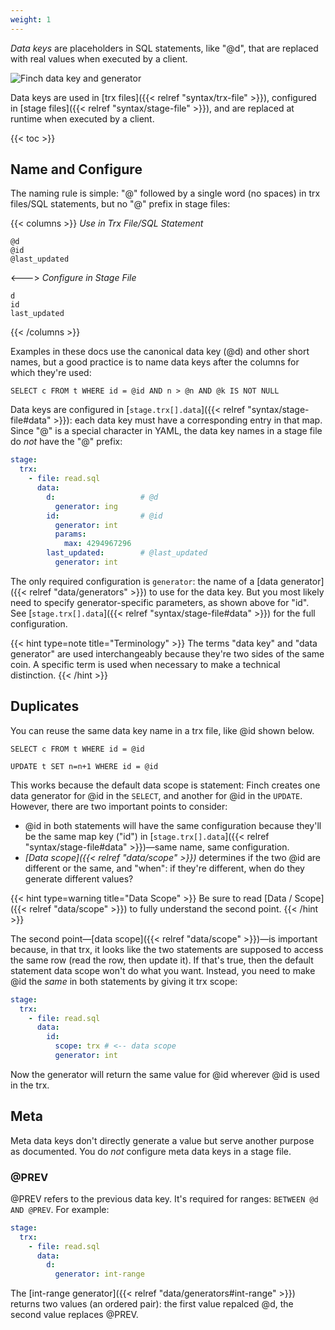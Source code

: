 ```yaml
---
weight: 1
---
```


_Data keys_ are placeholders in SQL statements, like "@d", that are replaced with real values when executed by a client.

![Finch data key and generator](/finch/img/finch_data_key.svg)

Data keys are used in [trx files]({{< relref "syntax/trx-file" >}}), configured in [stage files]({{< relref "syntax/stage-file" >}}), and are replaced at runtime when executed by a client.

{{< toc >}}

## Name and Configure

The naming rule is simple: "@" followed by a single word (no spaces) in trx files/SQL statements, but no "@" prefix in stage files:

{{< columns >}}
_Use in Trx File/SQL Statement_
```
@d
@id
@last_updated
```
<--->
_Configure in Stage File_
```
d
id
last_updated

```
{{< /columns >}}

Examples in these docs use the canonical data key (@d) and other short names, but a good practice is to name data keys after the columns for which they're used:

```
SELECT c FROM t WHERE id = @id AND n > @n AND @k IS NOT NULL
```

Data keys are configured in [`stage.trx[].data`]({{< relref "syntax/stage-file#data" >}}): each data key must have a corresponding entry in that map.
Since "@" is a special character in YAML, the data key names in a stage file do _not_ have the "@" prefix:

```yaml
stage:
  trx:
    - file: read.sql
      data:
        d:                   # @d
          generator: ing
        id:                  # @id
          generator: int
          params:
            max: 4294967296
        last_updated:        # @last_updated
          generator: int
```

The only required configuration is `generator`: the name of a [data generator]({{< relref "data/generators" >}}) to use for the data key.
But you most likely need to specify generator-specific parameters, as shown above for "id".
See [`stage.trx[].data`]({{< relref "syntax/stage-file#data" >}}) for the full configuration.

{{< hint type=note title="Terminology" >}}
The terms "data key" and "data generator" are used interchangeably because they're two sides of the same coin.
A specific term is used when necessary to make a technical distinction. 
{{< /hint >}}

## Duplicates

You can reuse the same data key name in a trx file, like @id shown below.

```
SELECT c FROM t WHERE id = @id

UPDATE t SET n=n+1 WHERE id = @id
```

This works because the default data scope is statement: Finch creates one data generator for @id in the `SELECT`, and another for @id in the `UPDATE`.
However, there are two important points to consider:

* @id in both statements will have the same configuration because they'll be the same map key ("id") in [`stage.trx[].data`]({{< relref "syntax/stage-file#data" >}})&mdash;same name, same configuration.
* _[Data scope]({{< relref "data/scope" >}})_ determines if the two @id are different or the same, and "when": if they're different, when do they generate different values?

{{< hint type=warning title="Data Scope" >}}
Be sure to read [Data / Scope]({{< relref "data/scope" >}}) to fully understand the second point.
{{< /hint >}}

The second point&mdash;[data scope]({{< relref "data/scope" >}})&mdash;is important because, in that trx, it looks like the two statements are supposed to access the same row (read the row, then update it).
If that's true, then the default statement data scope won't do what you want.
Instead, you need to make @id the _same_ in both statements by giving it trx scope:

```yaml
stage:
  trx:
    - file: read.sql
      data:
        id:
          scope: trx # <-- data scope
          generator: int
```

Now the generator will return the same value for @id wherever @id is used in the trx.

## Meta

Meta data keys don't directly generate a value but serve another purpose as documented.
You do _not_ configure meta data keys in a stage file.

### @PREV

@PREV refers to the previous data key.
It's required for ranges: `BETWEEN @d AND @PREV`.
For example:

```yaml
stage:
  trx:
    - file: read.sql
      data:
        d:
          generator: int-range
```

The [int-range generator]({{< relref "data/generators#int-range" >}}) returns two values (an ordered pair): the first value repalced @d, the second value replaces @PREV.


